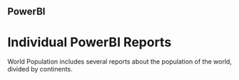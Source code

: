 ## PowerBI
# Individual PowerBI Reports
World Population includes several reports about the population of the world, divided by continents.
